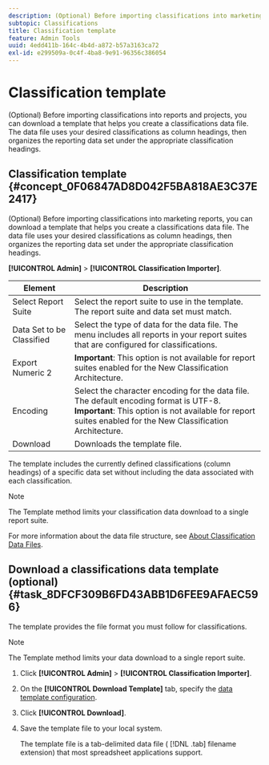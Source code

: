 ```yaml
---
description: (Optional) Before importing classifications into marketing reports, you can download a template that helps you create a classifications data file. The data file uses your desired classifications as column headings, then organizes the reporting data set under the appropriate classification headings.
subtopic: Classifications
title: Classification template
feature: Admin Tools
uuid: 4edd411b-164c-4b4d-a872-b57a3163ca72
exl-id: e299509a-0c4f-4ba8-9e91-96356c386054
---
```

# Classification template

(Optional) Before importing classifications into reports and projects, you can download a template that helps you create a classifications data file. The data file uses your desired classifications as column headings, then organizes the reporting data set under the appropriate classification headings.

## Classification template {#concept_0F06847AD8D042F5BA818AE3C37E2417}

(Optional) Before importing classifications into marketing reports, you can download a template that helps you create a classifications data file. The data file uses your desired classifications as column headings, then organizes the reporting data set under the appropriate classification headings.

**[!UICONTROL Admin]** > **[!UICONTROL Classification Importer]**.

|  Element  | Description  |
| --- | ---|
|  Select Report Suite  | Select the report suite to use in the template. The report suite and data set must match.  |
|  Data Set to be Classified  | Select the type of data for the data file. The menu includes all reports in your report suites that are configured for classifications.  |
| Export Numeric 2 |**Important**: This option is not available for report suites enabled for the New Classification Architecture. |
|  Encoding  | Select the character encoding for the data file. The default encoding format is UTF-8.<br>**Important**: This option is not available for report suites enabled for the New Classification Architecture.|
|  Download  | Downloads the template file.  |

The template includes the currently defined classifications (column headings) of a specific data set without including the data associated with each classification.

>[!NOTE]
>
>The Template method limits your classification data download to a single report suite.

For more information about the data file structure, see [About Classification Data Files](/help/components/classifications/importer/c-saint-data-files.md).

## Download a classifications data template (optional) {#task_8DFCF309B6FD43ABB1D6FEE9AFAEC596}

The template provides the file format you must follow for classifications.

>[!NOTE]
>
>The Template method limits your data download to a single report suite.

1. Click **[!UICONTROL Admin]** > **[!UICONTROL Classification Importer]**.
1. On the **[!UICONTROL Download Template]** tab, specify the [data template configuration](/help/components/classifications/importer/c-download-saint-data.md).
1. Click **[!UICONTROL Download]**.
1. Save the template file to your local system.

   The template file is a tab-delimited data file ( [!DNL .tab] filename extension) that most spreadsheet applications support.
